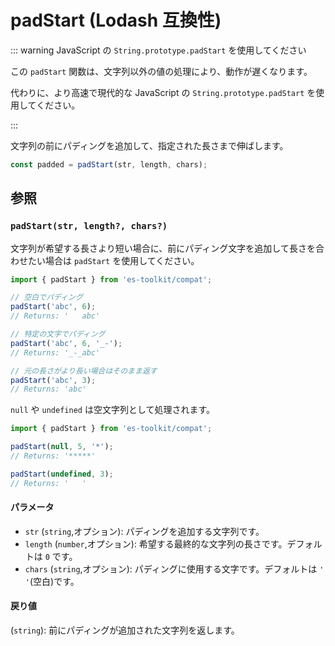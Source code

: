 # padStart (Lodash 互換性)

::: warning JavaScript の `String.prototype.padStart` を使用してください

この `padStart` 関数は、文字列以外の値の処理により、動作が遅くなります。

代わりに、より高速で現代的な JavaScript の `String.prototype.padStart` を使用してください。

:::

文字列の前にパディングを追加して、指定された長さまで伸ばします。

```typescript
const padded = padStart(str, length, chars);
```

## 参照

### `padStart(str, length?, chars?)`

文字列が希望する長さより短い場合に、前にパディング文字を追加して長さを合わせたい場合は `padStart` を使用してください。

```typescript
import { padStart } from 'es-toolkit/compat';

// 空白でパディング
padStart('abc', 6);
// Returns: '   abc'

// 特定の文字でパディング
padStart('abc', 6, '_-');
// Returns: '_-_abc'

// 元の長さがより長い場合はそのまま返す
padStart('abc', 3);
// Returns: 'abc'
```

`null` や `undefined` は空文字列として処理されます。

```typescript
import { padStart } from 'es-toolkit/compat';

padStart(null, 5, '*');
// Returns: '*****'

padStart(undefined, 3);
// Returns: '   '
```

#### パラメータ

- `str` (`string`,オプション): パディングを追加する文字列です。
- `length` (`number`,オプション): 希望する最終的な文字列の長さです。デフォルトは `0` です。
- `chars` (`string`,オプション): パディングに使用する文字です。デフォルトは `' '`(空白)です。

#### 戻り値

(`string`): 前にパディングが追加された文字列を返します。
